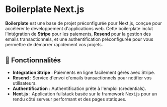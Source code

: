 # Boilerplate Next.js

**Boilerplate** est une base de projet préconfigurée pour Next.js, conçue pour accélérer le développement d'applications web. Cette boilerplate inclut l'intégration de **Stripe** pour les paiements, **Resend** pour la gestion des emails transactionnels, et une authentification préconfigurée pour vous permettre de démarrer rapidement vos projets.

## 🚀 Fonctionnalités

- **Intégration Stripe** : Paiements en ligne facilement gérés avec Stripe.
- **Resend** : Service d'envoi d'emails transactionnels pour notifier vos utilisateurs.
- **Authentification** : Authentification prête à l'emploi (credentials).
- **Next.js** : Application fullstack basée sur le framework Next.js pour un rendu côté serveur performant et des pages statiques.
